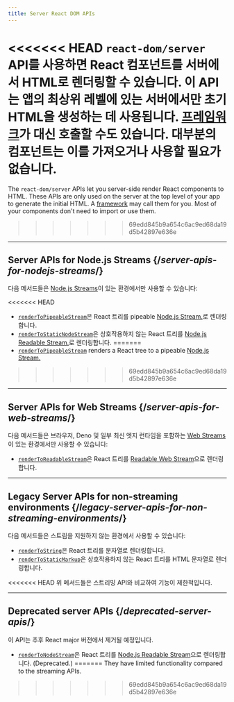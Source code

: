 ```yaml
---
title: Server React DOM APIs
---
```


<Intro>

<<<<<<< HEAD
`react-dom/server` API를 사용하면 React 컴포넌트를 서버에서 HTML로 렌더링할 수 있습니다. 이 API는 앱의 최상위 레벨에 있는 서버에서만 초기 HTML을 생성하는 데 사용됩니다. [프레임워크](/learn/start-a-new-react-project#production-grade-react-frameworks)가 대신 호출할 수도 있습니다. 대부분의 컴포넌트는 이를 가져오거나 사용할 필요가 없습니다.
=======
The `react-dom/server` APIs let you server-side render React components to HTML. These APIs are only used on the server at the top level of your app to generate the initial HTML. A [framework](/learn/start-a-new-react-project#production-grade-react-frameworks) may call them for you. Most of your components don't need to import or use them.
>>>>>>> 69edd845b9a654c6ac9ed68da19d5b42897e636e

</Intro>

---

## Server APIs for Node.js Streams {/*server-apis-for-nodejs-streams*/}

다음 메서드들은 [Node.js Streams](https://nodejs.org/api/stream.html)이 있는 환경에서만 사용할 수 있습니다:

<<<<<<< HEAD
* [`renderToPipeableStream`](/reference/react-dom/server/renderToPipeableStream)은 React 트리를 pipeable [Node.js Stream.](https://nodejs.org/api/stream.html)로 렌더링합니다.
* [`renderToStaticNodeStream`](/reference/react-dom/server/renderToStaticNodeStream)은 상호작용하지 않는 React 트리를 [Node.js Readable Stream.](https://nodejs.org/api/stream.html#readable-streams)로 렌더링합니다.
=======
* [`renderToPipeableStream`](/reference/react-dom/server/renderToPipeableStream) renders a React tree to a pipeable [Node.js Stream.](https://nodejs.org/api/stream.html)
>>>>>>> 69edd845b9a654c6ac9ed68da19d5b42897e636e

---

## Server APIs for Web Streams {/*server-apis-for-web-streams*/}

다음 메서드들은 브라우저, Deno 및 일부 최신 엣지 런타임을 포함하는 [Web Streams](https://developer.mozilla.org/en-US/docs/Web/API/Streams_API)이 있는 환경에서만 사용할 수 있습니다:

* [`renderToReadableStream`](/reference/react-dom/server/renderToReadableStream)은 React 트리를 [Readable Web Stream](https://developer.mozilla.org/en-US/docs/Web/API/ReadableStream)으로 렌더링합니다.

---

## Legacy Server APIs for non-streaming environments {/*legacy-server-apis-for-non-streaming-environments*/}

다음 메서드들은 스트림을 지원하지 않는 환경에서 사용할 수 있습니다:

* [`renderToString`](/reference/react-dom/server/renderToString)은 React 트리를 문자열로 렌더링합니다.
* [`renderToStaticMarkup`](/reference/react-dom/server/renderToStaticMarkup)은 상호작용하지 않는 React 트리를 HTML 문자열로 렌더링합니다.

<<<<<<< HEAD
위 메서드들은 스트리밍 API와 비교하여 기능이 제한적입니다.

---

## Deprecated server APIs {/*deprecated-server-apis*/}

<Deprecated>

이 API는 추후 React major 버전에서 제거될 예정입니다.

</Deprecated>

* [`renderToNodeStream`](/reference/react-dom/server/renderToNodeStream)은 React 트리를 [Node.js Readable Stream](https://nodejs.org/api/stream.html#readable-streams)으로 렌더링합니다. (Deprecated.)
=======
They have limited functionality compared to the streaming APIs.
>>>>>>> 69edd845b9a654c6ac9ed68da19d5b42897e636e
